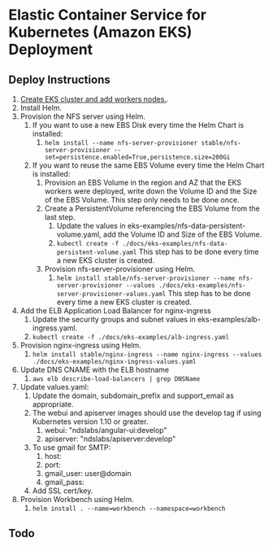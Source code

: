Elastic Container Service for Kubernetes (Amazon EKS) Deployment
================================================================

Deploy Instructions
-------------------

1. [Create EKS cluster and add workers nodes.](https://docs.aws.amazon.com/eks/latest/userguide/getting-started.html). 
1. Install Helm.
1. Provision the NFS server using Helm.
    1. If you want to use a new EBS Disk every time the Helm Chart is installed:
        1. `helm install --name nfs-server-provisioner stable/nfs-server-provisioner --set=persistence.enabled=True,persistence.size=200Gi`
    1. If you want to reuse the same EBS Volume every time the Helm Chart is installed:
        1. Provision an EBS Volume in the region and AZ that the EKS workers were deployed, write down the Volume ID and the Size of the EBS Volume. This step only needs to be done once.
        1. Create a PersistentVolume referencing the EBS Volume from the last step.
            1. Update the values in eks-examples/nfs-data-persistent-volume.yaml, add the Volume ID and Size of the EBS Volume. 
            1. `kubectl create -f ./docs/eks-examples/nfs-data-persistent-volume.yaml` This step has to be done every time a new EKS cluster is created.
        1. Provision nfs-server-provisioner using Helm.  
            1. `helm install stable/nfs-server-provisioner --name nfs-server-provisioner --values ./docs/eks-examples/nfs-server-provisioner-values.yaml` This step has to be done every time a new EKS cluster is created.
1. Add the ELB Application Load Balancer for nginx-ingress
    1. Update the security groups and subnet values in eks-examples/alb-ingress.yaml. 
    1. `kubectl create -f ./docs/eks-examples/alb-ingress.yaml`
1. Provision nginx-ingress using Helm.
    1. `helm install stable/nginx-ingress --name nginx-ingress --values ./docs/eks-examples/nginx-ingress-values.yaml`
1. Update DNS CNAME with the ELB hostname
    1. `aws elb describe-load-balancers | grep DNSName`
1. Update values.yaml:
    1. Update the domain, subdomain_prefix and support_email as appropriate.
    1. The webui and apiserver images should use the develop tag if using Kubernetes 
    version 1.10 or greater.
        1. webui: "ndslabs/angular-ui:develop"
        1. apiserver: "ndslabs/apiserver:develop" 
    1. To use gmail for SMTP:
        1. host: 
        1. port: 
        1. gmail_user: user@domain
        1. gmail_pass: <app password>        
    1. Add SSL cert/key.
1. Provision Workbench using Helm.
    1. `helm install . --name=workbench --namespace=workbench`


Todo
----
